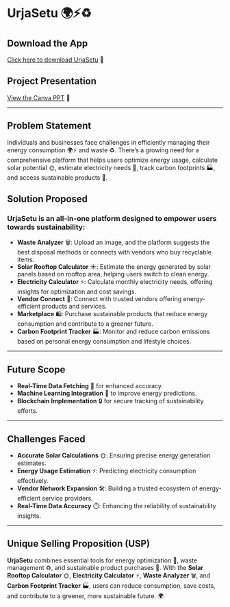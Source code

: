 # UrjaSetu 🌍⚡♻️  

## **Download the App**  
[Click here to download UrjaSetu](https://expo.dev/accounts/himanshuuuuuuuuuuu/projects/client/builds/92aeeeb4-84ca-46a6-99dc-6c5361981ef4) 📱

## **Project Presentation**  
[View the Canva PPT](https://www.canva.com/design/DAGfFlfMGo4/in1TdLiC2PhhS6FcUzISzw/edit) 🎥

---

## **Problem Statement**  
Individuals and businesses face challenges in efficiently managing their energy consumption 🌍⚡ and waste ♻️. There’s a growing need for a comprehensive platform that helps users optimize energy usage, calculate solar potential 🌞, estimate electricity needs 🔋, track carbon footprints 🏭, and access sustainable products 🛒.

## **Solution Proposed**  
### **UrjaSetu** is an all-in-one platform designed to empower users towards sustainability:

- **Waste Analyzer** 🗑️: Upload an image, and the platform suggests the best disposal methods or connects with vendors who buy recyclable items.
- **Solar Rooftop Calculator** ☀️: Estimate the energy generated by solar panels based on rooftop area, helping users switch to clean energy.
- **Electricity Calculator** ⚡: Calculate monthly electricity needs, offering insights for optimization and cost savings.
- **Vendor Connect** 🤝: Connect with trusted vendors offering energy-efficient products and services.
- **Marketplace** 🛍️: Purchase sustainable products that reduce energy consumption and contribute to a greener future.
- **Carbon Footprint Tracker** 🏭: Monitor and reduce carbon emissions based on personal energy consumption and lifestyle choices.

---

## **Future Scope**  
- **Real-Time Data Fetching** 🔄 for enhanced accuracy.
- **Machine Learning Integration** 🤖 to improve energy predictions.
- **Blockchain Implementation** 🔒 for secure tracking of sustainability efforts.

---

## **Challenges Faced**  
- **Accurate Solar Calculations** 🌞: Ensuring precise energy generation estimates.
- **Energy Usage Estimation** ⚡: Predicting electricity consumption effectively.
- **Vendor Network Expansion** 🛠️: Building a trusted ecosystem of energy-efficient service providers.
- **Real-Time Data Accuracy** ⏱️: Enhancing the reliability of sustainability insights.

---

## **Unique Selling Proposition (USP)**  
**UrjaSetu** combines essential tools for energy optimization 🌱, waste management ♻️, and sustainable product purchases 🛒. With the **Solar Rooftop Calculator** 🌞, **Electricity Calculator** ⚡, **Waste Analyzer** 🗑️, and **Carbon Footprint Tracker** 🏭, users can reduce consumption, save costs, and contribute to a greener, more sustainable future. 🌍

